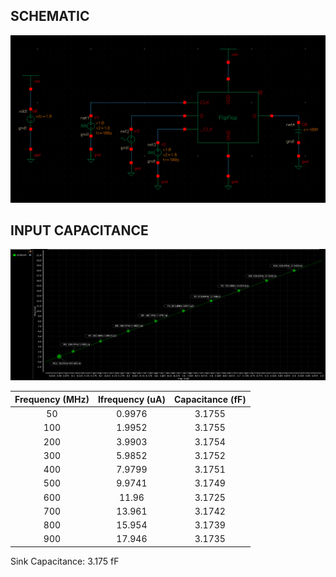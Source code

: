 ## SCHEMATIC
![DataPath](DFF_ac_schem.png)

## INPUT CAPACITANCE
![DataPath](input_capacitance.png)


|  Frequency (MHz)  |  Ifrequency (uA)  |  Capacitance (fF)  |
|     :-------:     |      :------:     |      :-------:     |
|  50  |  0.9976  |  3.1755  |
|  100  |  1.9952  |  3.1755  |
|  200  |  3.9903  |  3.1754  |
|  300  |  5.9852  |  3.1752  |
|  400  |  7.9799  |  3.1751  |
|  500  |  9.9741  |  3.1749  |
|  600  |  11.96  |  3.1725  |
|  700  |  13.961  |  3.1742  |
|  800  |  15.954  |  3.1739  |
|  900  |  17.946  |  3.1735  |
Sink Capacitance: 3.175 fF

